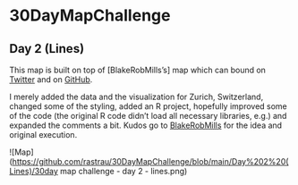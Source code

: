 # 30DayMapChallenge

## Day 2 (Lines)

This map is built on top of [BlakeRobMills’s] map which can bound on [Twitter](https://twitter.com/BlakeRobMills/status/1455691876091170820) and on [GitHub](https://github.com/BlakeRMills/30DayMapChallenge).

I merely added the data and the visualization for Zurich, Switzerland, changed some of the styling, added an R project, hopefully improved some of the code (the original R code didn’t load all necessary libraries, e.g.) and expanded the comments a bit. Kudos go to [BlakeRobMills](https://twitter.com/BlakeRobMills) for the idea and original execution.

![Map](https://github.com/rastrau/30DayMapChallenge/blob/main/Day%202%20(Lines)/30day map challenge - day 2 - lines.png)

